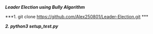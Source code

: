 ***Leader Election using Bully Algorithm***

***1. git clone https://github.com/Alex250801/Leader-Election.git ***

***2. python3 setup_test.py***

